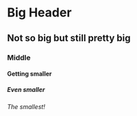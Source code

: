 # Big Header
## Not so big but still pretty big
### Middle
#### Getting smaller
##### Even smaller
###### The smallest!
